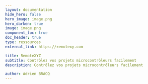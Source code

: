```yaml
---
layout: documentation
hide_hero: false
hero_image: image.png
hero_darken: true
image: image.png
component_toc: true
doc_header: true
type: ressources
external_link: https://remotexy.com

title: RemoteXYZ
subtitle: Contrôlez vos projets microcontrôleurs facilement
description: Contrôlez vos projets microcontrôleurs facilement

author: Adrien BRACQ
---
```

